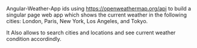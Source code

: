 Angular-Weather-App
ids using https://openweathermap.org/api to  build a singular page web app which shows the current weather in the following cities: London, Paris, New York, Los Angeles, and Tokyo.

It Also allows to search cities and locations and see current weather condition accordindly. 

